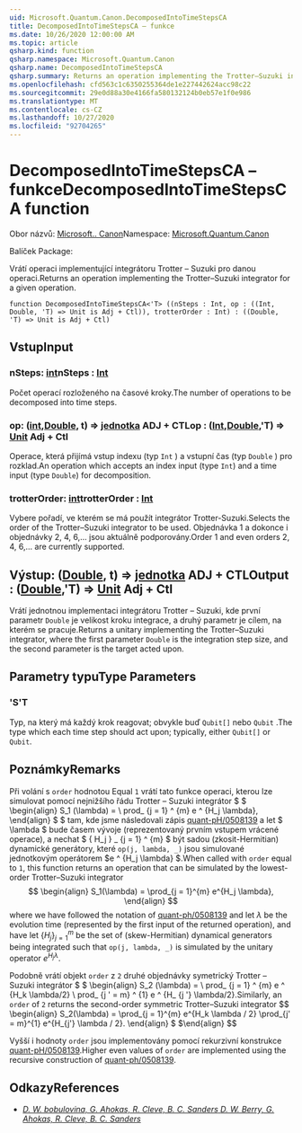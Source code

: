 ```yaml
---
uid: Microsoft.Quantum.Canon.DecomposedIntoTimeStepsCA
title: DecomposedIntoTimeStepsCA – funkce
ms.date: 10/26/2020 12:00:00 AM
ms.topic: article
qsharp.kind: function
qsharp.namespace: Microsoft.Quantum.Canon
qsharp.name: DecomposedIntoTimeStepsCA
qsharp.summary: Returns an operation implementing the Trotter–Suzuki integrator for a given operation.
ms.openlocfilehash: cfd563c1c6350255364de1e227442624acc98c22
ms.sourcegitcommit: 29e0d88a30e4166fa580132124b0eb57e1f0e986
ms.translationtype: MT
ms.contentlocale: cs-CZ
ms.lasthandoff: 10/27/2020
ms.locfileid: "92704265"
---
```

# <a name="decomposedintotimestepsca-function"></a><span data-ttu-id="6aedb-102">DecomposedIntoTimeStepsCA – funkce</span><span class="sxs-lookup"><span data-stu-id="6aedb-102">DecomposedIntoTimeStepsCA function</span></span>

<span data-ttu-id="6aedb-103">Obor názvů: [Microsoft.. Canon](xref:Microsoft.Quantum.Canon)</span><span class="sxs-lookup"><span data-stu-id="6aedb-103">Namespace: [Microsoft.Quantum.Canon](xref:Microsoft.Quantum.Canon)</span></span>

<span data-ttu-id="6aedb-104">Balíček [](https://nuget.org/packages/)</span><span class="sxs-lookup"><span data-stu-id="6aedb-104">Package: [](https://nuget.org/packages/)</span></span>


<span data-ttu-id="6aedb-105">Vrátí operaci implementující integrátoru Trotter – Suzuki pro danou operaci.</span><span class="sxs-lookup"><span data-stu-id="6aedb-105">Returns an operation implementing the Trotter–Suzuki integrator for a given operation.</span></span>

```qsharp
function DecomposedIntoTimeStepsCA<'T> ((nSteps : Int, op : ((Int, Double, 'T) => Unit is Adj + Ctl)), trotterOrder : Int) : ((Double, 'T) => Unit is Adj + Ctl)
```


## <a name="input"></a><span data-ttu-id="6aedb-106">Vstup</span><span class="sxs-lookup"><span data-stu-id="6aedb-106">Input</span></span>

### <a name="nsteps--int"></a><span data-ttu-id="6aedb-107">nSteps: [int](xref:microsoft.quantum.lang-ref.int)</span><span class="sxs-lookup"><span data-stu-id="6aedb-107">nSteps : [Int](xref:microsoft.quantum.lang-ref.int)</span></span>

<span data-ttu-id="6aedb-108">Počet operací rozloženého na časové kroky.</span><span class="sxs-lookup"><span data-stu-id="6aedb-108">The number of operations to be decomposed into time steps.</span></span>


### <a name="op--intdoublet--unit-adj--ctl"></a><span data-ttu-id="6aedb-109">op: ([int](xref:microsoft.quantum.lang-ref.int),[Double](xref:microsoft.quantum.lang-ref.double), t) => [jednotka](xref:microsoft.quantum.lang-ref.unit) ADJ + CTL</span><span class="sxs-lookup"><span data-stu-id="6aedb-109">op : ([Int](xref:microsoft.quantum.lang-ref.int),[Double](xref:microsoft.quantum.lang-ref.double),'T) => [Unit](xref:microsoft.quantum.lang-ref.unit) Adj + Ctl</span></span>

<span data-ttu-id="6aedb-110">Operace, která přijímá vstup indexu (typ `Int` ) a vstupní čas (typ `Double` ) pro rozklad.</span><span class="sxs-lookup"><span data-stu-id="6aedb-110">An operation which accepts an index input (type `Int`) and a time input (type `Double`) for decomposition.</span></span>


### <a name="trotterorder--int"></a><span data-ttu-id="6aedb-111">trotterOrder: [int](xref:microsoft.quantum.lang-ref.int)</span><span class="sxs-lookup"><span data-stu-id="6aedb-111">trotterOrder : [Int](xref:microsoft.quantum.lang-ref.int)</span></span>

<span data-ttu-id="6aedb-112">Vybere pořadí, ve kterém se má použít integrátor Trotter-Suzuki.</span><span class="sxs-lookup"><span data-stu-id="6aedb-112">Selects the order of the Trotter–Suzuki integrator to be used.</span></span>
<span data-ttu-id="6aedb-113">Objednávka 1 a dokonce i objednávky 2, 4, 6,... jsou aktuálně podporovány.</span><span class="sxs-lookup"><span data-stu-id="6aedb-113">Order 1 and even orders 2, 4, 6,... are currently supported.</span></span>



## <a name="output--doublet--unit-adj--ctl"></a><span data-ttu-id="6aedb-114">Výstup: ([Double](xref:microsoft.quantum.lang-ref.double), t) => [jednotka](xref:microsoft.quantum.lang-ref.unit) ADJ + CTL</span><span class="sxs-lookup"><span data-stu-id="6aedb-114">Output : ([Double](xref:microsoft.quantum.lang-ref.double),'T) => [Unit](xref:microsoft.quantum.lang-ref.unit) Adj + Ctl</span></span>

<span data-ttu-id="6aedb-115">Vrátí jednotnou implementaci integrátoru Trotter – Suzuki, kde první parametr `Double` je velikost kroku integrace, a druhý parametr je cílem, na kterém se pracuje.</span><span class="sxs-lookup"><span data-stu-id="6aedb-115">Returns a unitary implementing the Trotter–Suzuki integrator, where the first parameter `Double` is the integration step size, and the second parameter is the target acted upon.</span></span>

## <a name="type-parameters"></a><span data-ttu-id="6aedb-116">Parametry typu</span><span class="sxs-lookup"><span data-stu-id="6aedb-116">Type Parameters</span></span>

### <a name="t"></a><span data-ttu-id="6aedb-117">'S</span><span class="sxs-lookup"><span data-stu-id="6aedb-117">'T</span></span>

<span data-ttu-id="6aedb-118">Typ, na který má každý krok reagovat; obvykle buď `Qubit[]` nebo `Qubit` .</span><span class="sxs-lookup"><span data-stu-id="6aedb-118">The type which each time step should act upon; typically, either `Qubit[]` or `Qubit`.</span></span>

## <a name="remarks"></a><span data-ttu-id="6aedb-119">Poznámky</span><span class="sxs-lookup"><span data-stu-id="6aedb-119">Remarks</span></span>

<span data-ttu-id="6aedb-120">Při volání s `order` hodnotou Equal `1` vrátí tato funkce operaci, kterou lze simulovat pomocí nejnižšího řádu Trotter – Suzuki integrátor $ $ \begin{align} S_1 (\lambda) = \ prod_ {j = 1} ^ {m} e ^ {H_j \lambda}, \end{align} $ $ tam, kde jsme následovali zápis [quant-pH/0508139](https://arxiv.org/abs/quant-ph/0508139) a let $ \lambda $ bude časem vývoje (reprezentovaný prvním vstupem vrácené operace), a nechat $ \{ H_j \} _ {j = 1} ^ {m} $ být sadou (zkosit-Hermitian) dynamické generátory, které `op(j, lambda, _)` jsou simulované jednotkovým operátorem $e ^ {H_j \lambda} $.</span><span class="sxs-lookup"><span data-stu-id="6aedb-120">When called with `order` equal to `1`, this function returns an operation that can be simulated by the lowest-order Trotter–Suzuki integrator $$ \begin{align} S_1(\lambda) = \prod_{j = 1}^{m} e^{H_j \lambda}, \end{align} $$ where we have followed the notation of [quant-ph/0508139](https://arxiv.org/abs/quant-ph/0508139) and let $\lambda$ be the evolution time (represented by the first input of the returned operation), and have let $\{H_j\}_{j = 1}^{m}$ be the set of (skew-Hermitian) dynamical generators being integrated such that `op(j, lambda, _)` is simulated by the unitary operator $e^{H_j \lambda}$.</span></span>

<span data-ttu-id="6aedb-121">Podobně vrátí objekt `order` z `2` druhé objednávky symetrický Trotter – Suzuki integrátor $ $ \begin{align} S_2 (\lambda) = \ prod_ {j = 1} ^ {m} e ^ {H_k \lambda/2} \ prod_ {j ' = m} ^ {1} e ^ {H_ {j '} \lambda/2}.</span><span class="sxs-lookup"><span data-stu-id="6aedb-121">Similarly, an `order` of `2` returns the second-order symmetric Trotter–Suzuki integrator $$ \begin{align} S_2(\lambda) = \prod_{j = 1}^{m} e^{H_k \lambda / 2} \prod_{j' = m}^{1} e^{H_{j'} \lambda / 2}.</span></span>
<span data-ttu-id="6aedb-122">\end{align} $ $</span><span class="sxs-lookup"><span data-stu-id="6aedb-122">\end{align} $$</span></span>

<span data-ttu-id="6aedb-123">Vyšší i hodnoty `order` jsou implementovány pomocí rekurzivní konstrukce [quant-pH/0508139](https://arxiv.org/abs/quant-ph/0508139).</span><span class="sxs-lookup"><span data-stu-id="6aedb-123">Higher even values of `order` are implemented using the recursive construction of [quant-ph/0508139](https://arxiv.org/abs/quant-ph/0508139).</span></span>

## <a name="references"></a><span data-ttu-id="6aedb-124">Odkazy</span><span class="sxs-lookup"><span data-stu-id="6aedb-124">References</span></span>

- [<span data-ttu-id="6aedb-125">*D. W. bobulovina, G. Ahokas, R. Cleve, B. C. Sanders*</span><span class="sxs-lookup"><span data-stu-id="6aedb-125"> *D. W. Berry, G. Ahokas, R. Cleve, B. C. Sanders* </span></span>](https://arxiv.org/abs/quant-ph/0508139)
